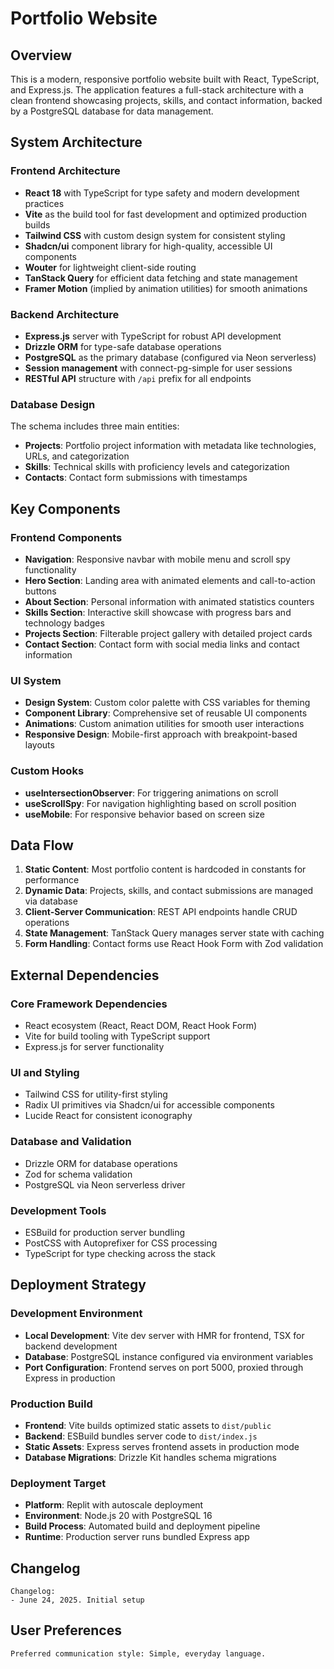 # Portfolio Website

## Overview

This is a modern, responsive portfolio website built with React, TypeScript, and Express.js. The application features a full-stack architecture with a clean frontend showcasing projects, skills, and contact information, backed by a PostgreSQL database for data management.

## System Architecture

### Frontend Architecture
- **React 18** with TypeScript for type safety and modern development practices
- **Vite** as the build tool for fast development and optimized production builds
- **Tailwind CSS** with custom design system for consistent styling
- **Shadcn/ui** component library for high-quality, accessible UI components
- **Wouter** for lightweight client-side routing
- **TanStack Query** for efficient data fetching and state management
- **Framer Motion** (implied by animation utilities) for smooth animations

### Backend Architecture
- **Express.js** server with TypeScript for robust API development
- **Drizzle ORM** for type-safe database operations
- **PostgreSQL** as the primary database (configured via Neon serverless)
- **Session management** with connect-pg-simple for user sessions
- **RESTful API** structure with `/api` prefix for all endpoints

### Database Design
The schema includes three main entities:
- **Projects**: Portfolio project information with metadata like technologies, URLs, and categorization
- **Skills**: Technical skills with proficiency levels and categorization
- **Contacts**: Contact form submissions with timestamps

## Key Components

### Frontend Components
- **Navigation**: Responsive navbar with mobile menu and scroll spy functionality
- **Hero Section**: Landing area with animated elements and call-to-action buttons
- **About Section**: Personal information with animated statistics counters
- **Skills Section**: Interactive skill showcase with progress bars and technology badges
- **Projects Section**: Filterable project gallery with detailed project cards
- **Contact Section**: Contact form with social media links and contact information

### UI System
- **Design System**: Custom color palette with CSS variables for theming
- **Component Library**: Comprehensive set of reusable UI components
- **Animations**: Custom animation utilities for smooth user interactions
- **Responsive Design**: Mobile-first approach with breakpoint-based layouts

### Custom Hooks
- **useIntersectionObserver**: For triggering animations on scroll
- **useScrollSpy**: For navigation highlighting based on scroll position
- **useMobile**: For responsive behavior based on screen size

## Data Flow

1. **Static Content**: Most portfolio content is hardcoded in constants for performance
2. **Dynamic Data**: Projects, skills, and contact submissions are managed via database
3. **Client-Server Communication**: REST API endpoints handle CRUD operations
4. **State Management**: TanStack Query manages server state with caching
5. **Form Handling**: Contact forms use React Hook Form with Zod validation

## External Dependencies

### Core Framework Dependencies
- React ecosystem (React, React DOM, React Hook Form)
- Vite for build tooling with TypeScript support
- Express.js for server functionality

### UI and Styling
- Tailwind CSS for utility-first styling
- Radix UI primitives via Shadcn/ui for accessible components
- Lucide React for consistent iconography

### Database and Validation
- Drizzle ORM for database operations
- Zod for schema validation
- PostgreSQL via Neon serverless driver

### Development Tools
- ESBuild for production server bundling
- PostCSS with Autoprefixer for CSS processing
- TypeScript for type checking across the stack

## Deployment Strategy

### Development Environment
- **Local Development**: Vite dev server with HMR for frontend, TSX for backend development
- **Database**: PostgreSQL instance configured via environment variables
- **Port Configuration**: Frontend serves on port 5000, proxied through Express in production

### Production Build
- **Frontend**: Vite builds optimized static assets to `dist/public`
- **Backend**: ESBuild bundles server code to `dist/index.js`
- **Static Assets**: Express serves frontend assets in production mode
- **Database Migrations**: Drizzle Kit handles schema migrations

### Deployment Target
- **Platform**: Replit with autoscale deployment
- **Environment**: Node.js 20 with PostgreSQL 16
- **Build Process**: Automated build and deployment pipeline
- **Runtime**: Production server runs bundled Express app

## Changelog

```
Changelog:
- June 24, 2025. Initial setup
```

## User Preferences

```
Preferred communication style: Simple, everyday language.
```